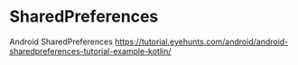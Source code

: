 # SharedPreferences
Android SharedPreferences
https://tutorial.eyehunts.com/android/android-sharedpreferences-tutorial-example-kotlin/
